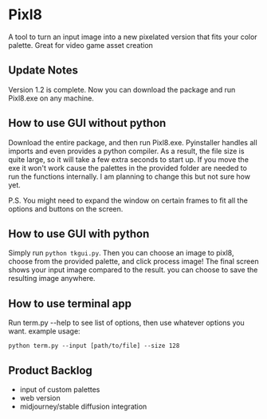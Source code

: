 # Pixl8
A tool to turn an input image into a new pixelated version that fits your color palette. Great for video game asset creation

## Update Notes
Version 1.2 is complete. Now you can download the package and run Pixl8.exe on any machine. 


## How to use GUI without python
Download the entire package, and then run Pixl8.exe. Pyinstaller handles all imports and even provides a python compiler. As a result, the file size is quite large, so it will take a few extra seconds to start up. If you move the exe it won't work cause the palettes in the provided folder are needed to run the functions internally. I am planning to change this but not sure how yet.

P.S. You might need to expand the window on certain frames to fit all the options and buttons on the screen.

## How to use GUI with python
Simply run ```python tkgui.py```. Then you can choose an image to pixl8, choose from the provided palette, and click process image! The final screen shows your input image compared to the result. you can choose to save the resulting image anywhere.

## How to use terminal app
Run term.py --help to see list of options, then use whatever options you want. example usage:

```python term.py --input [path/to/file] --size 128```

## Product Backlog
  - input of custom palettes
  - web version
  - midjourney/stable diffusion integration
